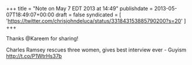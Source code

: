 +++
title = "Note on May 7 EDT 2013 at 14:49"
publishdate = 2013-05-07T18:49:07+00:00
draft = false
syndicated = [ 'https://twitter.com/chrisjohndeluca/status/331843153885790200?s=20' ]
+++

Thanks @Kareem for sharing!

Charles Ramsey rescues three women, gives best interview ever - Guyism http://t.co/P1WtrHs37b
